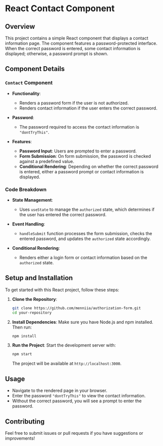 # React Contact Component

## Overview

This project contains a simple React component that displays a contact information page. The component features a password-protected interface. When the correct password is entered, some contact information is displayed; otherwise, a password prompt is shown.

## Component Details

### `Contact` Component

- **Functionality**:
  - Renders a password form if the user is not authorized.
  - Renders contact information if the user enters the correct password.
- **Password**:

  - The password required to access the contact information is `"dontTryThis"`.

- **Features**:
  - **Password Input**: Users are prompted to enter a password.
  - **Form Submission**: On form submission, the password is checked against a predefined value.
  - **Conditional Rendering**: Depending on whether the correct password is entered, either a password prompt or contact information is displayed.

### Code Breakdown

- **State Management**:

  - Uses `useState` to manage the `authorized` state, which determines if the user has entered the correct password.

- **Event Handling**:

  - `handleSubmit` function processes the form submission, checks the entered password, and updates the `authorized` state accordingly.

- **Conditional Rendering**:
  - Renders either a login form or contact information based on the `authorized` state.

## Setup and Installation

To get started with this React project, follow these steps:

1. **Clone the Repository**:

   ```bash
   git clone https://github.com/menniia/authorization-form.git
   cd your-repository
   ```

2. **Install Dependencies**:
   Make sure you have Node.js and npm installed. Then run:

   ```bash
   npm install
   ```

3. **Run the Project**:
   Start the development server with:
   ```bash
   npm start
   ```
   The project will be available at `http://localhost:3000`.

## Usage

- Navigate to the rendered page in your browser.
- Enter the password `"dontTryThis"` to view the contact information.
- Without the correct password, you will see a prompt to enter the password.

## Contributing

Feel free to submit issues or pull requests if you have suggestions or improvements!
